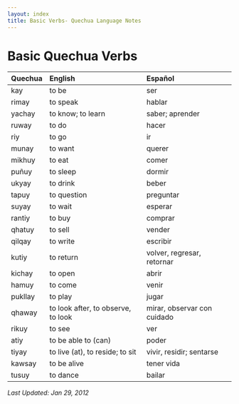 ```yaml
---
layout: index
title: Basic Verbs- Quechua Language Notes
---
```


# Basic Quechua Verbs

| Quechua | English | Español |
|:--------|:--------|:------
| kay    | to be  | ser
| rimay  | to speak | hablar
| yachay | to know; to learn | saber; aprender
| ruway | to do | hacer
| riy   | to go | ir
| munay | to want | querer
| mikhuy | to eat | comer
| puñuy  | to sleep | dormir
| ukyay  | to drink | beber
| tapuy  | to question | preguntar
| suyay  | to wait | esperar
| rantiy | to buy | comprar
| qhatuy | to sell | vender
| qilqay | to write | escribir
| kutiy | to return | volver, regresar, retornar
| kichay | to open | abrir
| hamuy | to come | venir
| pukllay | to play | jugar
| qhaway | to look after, to observe, to look | mirar, observar con cuidado
| rikuy | to see | ver
| atiy | to be able to (can) | poder
| tiyay | to live (at), to reside; to sit | vivir, residir; sentarse
| kawsay | to be alive | tener vida
| tusuy  | to dance | bailar



*Last Updated: Jan 29, 2012*

